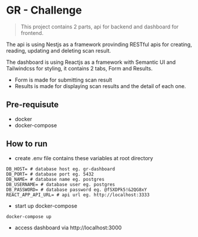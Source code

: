 # GR - Challenge

> This project contains 2 parts, api for backend and dashboard for frontend.

The api is using Nestjs as a framework provinding RESTful apis for creating, reading, updating and deleting scan result.

The dashboard is using Reactjs as a framework with Semantic UI and Tailwindcss for styling, it contains 2 tabs, Form and Results.

- Form is made for submitting scan result
- Results is made for displaying scan results and the detail of each one.

## Pre-requisute

- docker
- docker-compose

## How to run

- create .env file contains these variables at root directory

```
DB_HOST= # database host eg. gr-dashboard
DB_PORT= # database port eg. 5432
DB_NAME= # database name eg. postgres
DB_USERNAME= # database user eg. postgres
DB_PASSWORD= # database password eg. @fSXDPk5!&2QG8xY
REACT_APP_API_URL= # api url eg. http://localhost:3333
```

- start up docker-compose

```
docker-compose up
```

- access dashboard via http://localhost:3000
